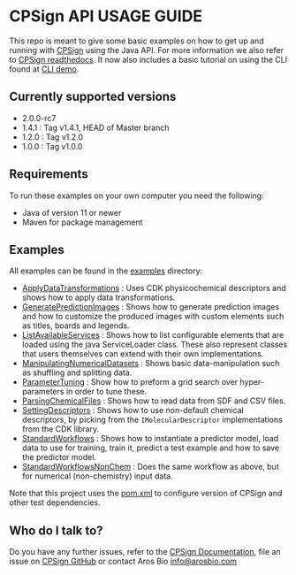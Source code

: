 # CPSign API USAGE GUIDE 

This repo is meant to give some basic examples on how to get up and running with [CPSign](https://github.com/arosbio/cpsign) using the Java API. For more information we also refer to [CPSign readthedocs](https://cpsign.readthedocs.io/en/latest/). It now also includes a basic tutorial on using the CLI found at [CLI demo](cli-api/demo.md).

## Currently supported versions
- 2.0.0-rc7 
- 1.4.1 : Tag v1.4.1, HEAD of Master branch
- 1.2.0 : Tag v1.2.0
- 1.0.0 : Tag v1.0.0

## Requirements
To run these examples on your own computer you need the following:
- Java of version 11 or newer
- Maven for package management

## Examples
All examples can be found in the [examples](java-api/src/test/java/examples/) directory:

- [ApplyDataTransformations](java-api/src/test/java/examples/ApplyDataTransformations.java) : Uses CDK physicochemical descriptors and shows how to apply data transformations.
- [GeneratePredictionImages](java-api/src/test/java/examples/GeneratePredictionImages.java) : Shows how to generate prediction images and how to customize the produced images with custom elements such as titles, boards and legends.
- [ListAvailableServices](java-api/src/test/java/examples/ListAvailableServices.java) : Shows how to list configurable elements that are loaded using the java ServiceLoader class. These also represent classes that users themselves can extend with their own implementations.
- [ManipulatingNumericalDatasets](java-api/src/test/java/examples/ManipulatingNumericalDatasets.java) : Shows basic data-manipulation such as shuffling and splitting data. 
- [ParameterTuning](java-api/src/test/java/examples/ParameterTuning.java) : Show how to preform a grid search over hyper-parameters in order to tune these. 
- [ParsingChemicalFiles](java-api/src/test/java/examples/ParsingChemicalFiles.java) : Shows how to read data from SDF and CSV files.
- [SettingDescriptors](java-api/src/test/java/examples/SettingDescriptors.java) : Shows how to use non-default chemical descriptors, by picking from the `IMolecularDescriptor` implementations from the CDK library.
- [StandardWorkflows](java-api/src/test/java/examples/StandardWorkflows.java) : Shows how to instantiate a predictor model, load data to use for training, train it, predict a test example and how to save the predictor model.
- [StandardWorkflowsNonChem](java-api/src/test/java/examples/StandardWorkflowsNonChem.java) : Does the same workflow as above, but for numerical (non-chemistry) input data. 

Note that this project uses the [pom.xml](java-api/pom.xml) to configure version of CPSign and other test dependencies. 

## Who do I talk to?
Do you have any further issues, refer to the [CPSign Documentation](https://cpsign.readthedocs.io/en/latest/), file an issue on [CPSign GitHub](https://github.com/arosbio/cpsign) or contact Aros Bio info@arosbio.com

